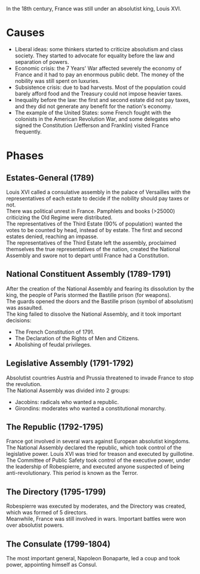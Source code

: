 In the 18th century, France was still under an absolutist king, Louis XVI.

# Causes

- Liberal ideas: some thinkers started to criticize absolutism and class society. They started to advocate for equality before the law and separation of powers.
- Economic crisis: the 7 Years' War affected severely the economy of France and it had to pay an enormous public debt. The money of the nobility was still spent on luxuries.
- Subsistence crisis: due to bad harvests. Most of the population could barely afford food and the Treasury could not impose heavier taxes.
- Inequality before the law: the first and second estate did not pay taxes, and they did not generate any benefit for the nation's economy.
- The example of the United States: some French fought with the colonists in the American Revolution War, and some delegates who signed the Constitution (Jefferson and Franklin) visited France frequently.


# Phases

## Estates-General (1789)
Louis XVI called a consulative assembly in the palace of Versailles with the representatives of each estate to decide if the nobility should pay taxes or not.  
There was political unrest in France. Pamphlets and books (>25000) criticizing the Old Regime were distributed.  
The representatives of the Third Estate (90% of population) wanted the votes to be counted by head, instead of by estate. The first and second estates denied, reaching an impasse.  
The representatives of the Third Estate left the assembly, proclaimed themselves the true representatives of the nation, created the National Assembly and swore not to depart until France had a Constitution.

## National Constituent Assembly (1789-1791)
After the creation of the National Assembly and fearing its dissolution by the king, the people of Paris stormed the Bastille prison (for weapons).  
The guards opened the doors and the Bastille prison (symbol of absolutism) was assaulted.  
The king failed to dissolve the National Assembly, and it took important decisions:
- The French Constitution of 1791.
- The Declaration of the Rights of Men and Citizens.
- Abolishing of feudal privileges.

## Legislative Assembly (1791-1792)
Absolutist countries Austria and Prussia threatened to invade France to stop the revolution.  
The National Assembly was divided into 2 groups:
- Jacobins: radicals who wanted a republic.
- Girondins: moderates who wanted a constitutional monarchy.

## The Republic (1792-1795)
France got involved in several wars against European absolutist kingdoms.  
The National Assembly declared the republic, which took control of the legislative power. Louis XVI was tried for treason and executed by guillotine.    
The Committee of Public Safety took control of the executive power, under the leadership of Robespierre, and executed anyone suspected of being anti-revolutionary. This period is known as the Terror.

## The Directory (1795-1799)
Robespierre was executed by moderates, and the Directory was created, which was formed of 5 directors.  
Meanwhile, France was still involved in wars. Important battles were won over absolutist powers.

## The Consulate (1799-1804)
The most important general, Napoleon Bonaparte, led a coup and took power, appointing himself as Consul.
